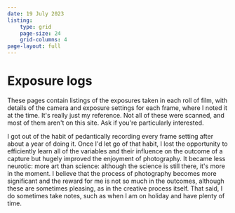 ```yaml
---
date: 19 July 2023
listing: 
    type: grid
    page-size: 24
    grid-columns: 4
page-layout: full
---
```


# Exposure logs

These pages contain listings of the exposures taken in each roll of film, with details of the camera and exposure settings for each frame, where I noted it at the time. It's really just my reference. Not all of these were scanned, and most of them aren't on this site. Ask if you're particularly interested.

I got out of the habit of pedantically recording every frame setting after about a year of doing it. Once I'd let go of that habit, I lost the opportunity to efficiently learn all of the variables and their influence on the outcome of a capture but hugely improved the enjoyment of photography. It became less neurotic: more art than science: although the science is still there, it's more in the moment. I believe that the process of photography becomes more significant and the reward for me is not so much in the outcomes, although these are sometimes pleasing, as in the creative process itself. That said, I do sometimes take notes, such as when I am on holiday and have plenty of time.

